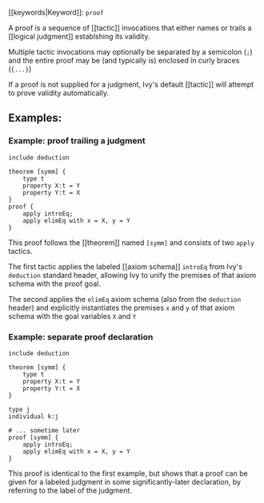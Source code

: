 [[keywords|Keyword]]: `proof`

A proof is a sequence of [[tactic]] invocations that either names or trails a [[logical judgment]] establshing its validity.

Multiple tactic invocations may optionally be separated by a semicolon (`;`) and the entire proof may be (and typically is) enclosed in curly braces (`{...}`)

If a proof is not supplied for a judgment, Ivy's default [[tactic]] will attempt to prove validity automatically.

## Examples:

### Example: proof trailing a judgment

```
include deduction

theorem [symm] {
    type t
    property X:t = Y
    property Y:t = X
}
proof { 
    apply introEq;
    apply elimEq with x = X, y = Y
}
```

This proof follows the [[theorem]] named `[symm]` and consists of two `apply` tactics. 

The first tactic applies the labeled [[axiom schema]] `introEq`  from Ivy's `deduction` standard header, allowing Ivy to unify the premises of that axiom schema with the proof goal.

The second applies the `elimEq` axiom schema (also from the `deduction` header) and explicitly instantiates the premises `x` and `y` of that axiom schema with the goal variables `X` and `Y`

### Example: separate proof declaration

```
include deduction

theorem [symm] {
    type t
    property X:t = Y
    property Y:t = X
}

type j
individual k:j

# ... sometime later
proof [symm] {
    apply introEq;
    apply elimEq with x = X, y = Y
}
```

This proof is identical to the first example, but shows that a proof can be given for a labeled judgment in some significantly-later declaration, by referring to the label of the judgment.